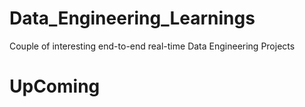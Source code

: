 # Data_Engineering_Learnings
Couple of interesting end-to-end real-time Data Engineering Projects 






# UpComing
